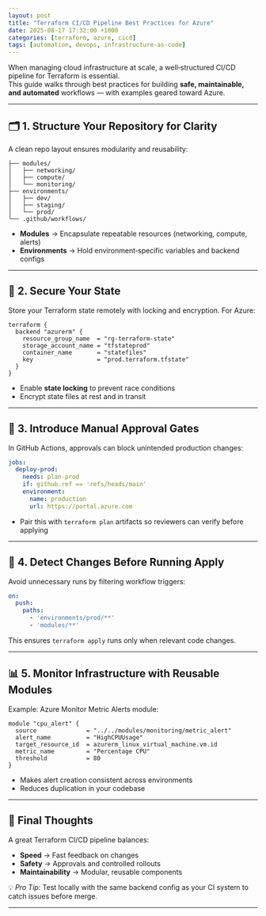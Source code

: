 ```yaml
---
layout: post
title: "Terraform CI/CD Pipeline Best Practices for Azure"
date: 2025-08-17 17:32:00 +1000
categories: [terraform, azure, cicd]
tags: [automation, devops, infrastructure-as-code]
---
```


When managing cloud infrastructure at scale, a well‑structured CI/CD pipeline for Terraform is essential.  
This guide walks through best practices for building **safe, maintainable, and automated** workflows — with examples geared toward Azure.

---

## 🗂 1. Structure Your Repository for Clarity

A clean repo layout ensures modularity and reusability:

```plaintext
├── modules/
│   ├── networking/
│   ├── compute/
│   └── monitoring/
├── environments/
│   ├── dev/
│   ├── staging/
│   └── prod/
└── .github/workflows/
```

- **Modules** → Encapsulate repeatable resources (networking, compute, alerts)  
- **Environments** → Hold environment‑specific variables and backend configs

---

## 🔐 2. Secure Your State

Store your Terraform state remotely with locking and encryption. For Azure:

```hcl
terraform {
  backend "azurerm" {
    resource_group_name  = "rg-terraform-state"
    storage_account_name = "tfstateprod"
    container_name       = "statefiles"
    key                  = "prod.terraform.tfstate"
  }
}
```

- Enable **state locking** to prevent race conditions  
- Encrypt state files at rest and in transit

---

## 🚦 3. Introduce Manual Approval Gates

In GitHub Actions, approvals can block unintended production changes:

```yaml
jobs:
  deploy-prod:
    needs: plan-prod
    if: github.ref == 'refs/heads/main'
    environment:
      name: production
      url: https://portal.azure.com
```

- Pair this with `terraform plan` artifacts so reviewers can verify before applying

---

## 🧠 4. Detect Changes Before Running Apply

Avoid unnecessary runs by filtering workflow triggers:

```yaml
on:
  push:
    paths:
      - 'environments/prod/**'
      - 'modules/**'
```

This ensures `terraform apply` runs only when relevant code changes.

---

## 📊 5. Monitor Infrastructure with Reusable Modules

Example: Azure Monitor Metric Alerts module:

```hcl
module "cpu_alert" {
  source              = "../../modules/monitoring/metric_alert"
  alert_name          = "HighCPUUsage"
  target_resource_id  = azurerm_linux_virtual_machine.vm.id
  metric_name         = "Percentage CPU"
  threshold           = 80
}
```

- Makes alert creation consistent across environments  
- Reduces duplication in your codebase

---

## 📝 Final Thoughts

A great Terraform CI/CD pipeline balances:
- **Speed** → Fast feedback on changes
- **Safety** → Approvals and controlled rollouts
- **Maintainability** → Modular, reusable components

💡 *Pro Tip:* Test locally with the same backend config as your CI system to catch issues before merge.

---